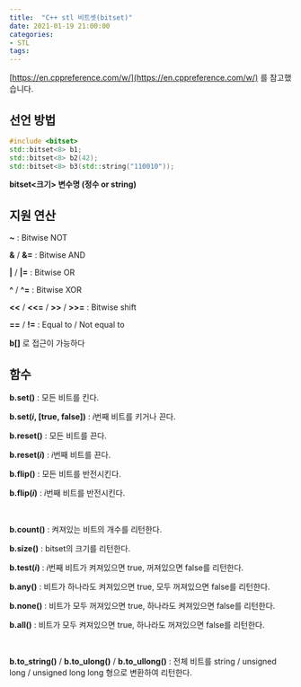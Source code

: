 ```yaml
---
title:  "C++ stl 비트셋(bitset)"
date: 2021-01-19 21:00:00
categories: 
- STL
tags:
---
```




[https://en.cppreference.com/w/](https://en.cppreference.com/w/) 를 참고했습니다.



## 선언 방법

```c++
#include <bitset> 
std::bitset<8> b1;
std::bitset<8> b2(42);
std::bitset<8> b3(std::string("110010"));
```

**bitset\<크기\> 변수명 (정수 or string)**



## 지원 연산

**~** : Bitwise NOT

**&** / **&=** : Bitwise AND

**\|** / **\|=** : Bitwise OR

**^** / **^=** : Bitwise XOR

**\<<** / **\<<=** / **\>>** / **\>>=** : Bitwise shift

**==** / **!=** : Equal to / Not equal to

**b[]** 로 접근이 가능하다



## 함수

**b.set()** : 모든 비트를 킨다.

**b.set($i$, [true, false])** : $i$번째 비트를 키거나 끈다.

**b.reset()** : 모든 비트를 끈다.

**b.reset($i$)** : $i$번째 비트를 끈다.

**b.flip()** : 모든 비트를 반전시킨다.

**b.flip($i$)** : $i$번째 비트를 반전시킨다.

<br/>

**b.count()** : 켜져있는 비트의 개수를 리턴한다.

**b.size()** : bitset의 크기를 리턴한다.

**b.test($i$)** : $i$번째 비트가 켜져있으면 true, 꺼져있으면 false를 리턴한다.

**b.any()**  : 비트가 하나라도 켜져있으면 true, 모두 꺼져있으면 false를 리턴한다.

**b.none()** : 비트가 모두 꺼져있으면 true, 하나라도 켜져있으면 false를 리턴한다.

**b.all()** : 비트가 모두 켜져있으면 true, 하나라도 꺼져있으면 false를 리턴한다.

<br/>

**b.to_string()** / **b.to_ulong()** / **b.to_ullong()** : 전체 비트를 string / unsigned long / unsigned long long 형으로 변환하여 리턴한다.
